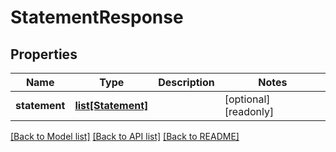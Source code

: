 # StatementResponse


## Properties
Name | Type | Description | Notes
------------ | ------------- | ------------- | -------------
**statement** | [**list[Statement]**](Statement.md) |  | [optional] [readonly] 

[[Back to Model list]](../README.md#documentation-for-models) [[Back to API list]](../README.md#documentation-for-api-endpoints) [[Back to README]](../README.md)


